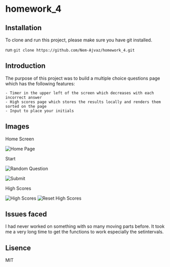 # homework_4

## Installation

To clone and run this project, please make sure you have git installed.

run `git clone https://github.com/Nem-Ajvaz/homework_4.git`

## Introduction

The purpose of this project was to build a multiple choice questions page which has the following features:

    - Timer in the upper left of the screen which decreases with each incorrect answer
    - High scores page which stores the results locally and renders them sorted on the page
    - Input to place your initials

## Images

Home Screen

![Home Page](/assets/images/screenshots/homepage.png)

Start

![Random Question](/assets/images/screenshots/randomquestion.png)

![Submit](/assets/images/screenshots/submit.png)

High Scores

![High Scores](/assets/images/screenshots/highscores.png)
![Reset High Scores](/assets/images/screenshots/resethighscores.png)

## Issues faced

I had never worked on something with so many moving parts before. It took me a very long time to get the functions to work especially the setintervals.

## Lisence

MIT
